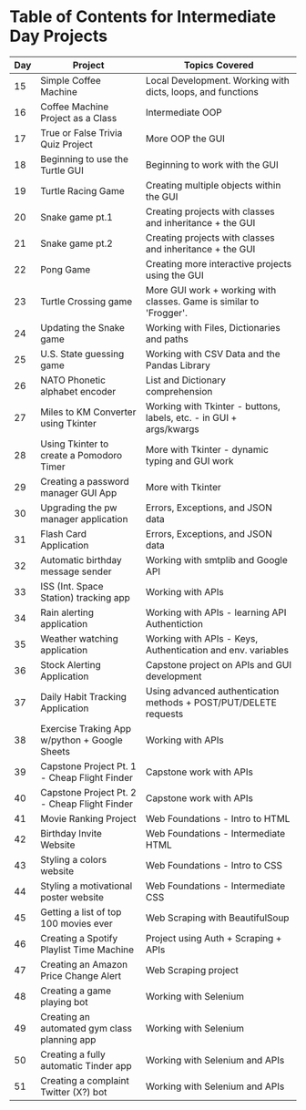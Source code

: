 # Table of Contents for Intermediate Day Projects

| Day | Project                                       | Topics Covered                                                      |
| --- | --------------------------------------------- | ------------------------------------------------------------------- |
| 15  | Simple Coffee Machine                         | Local Development. Working with dicts, loops, and functions         |
| 16  | Coffee Machine Project as a Class             | Intermediate OOP                                                    |
| 17  | True or False Trivia Quiz Project             | More OOP the GUI                                                    |
| 18  | Beginning to use the Turtle GUI               | Beginning to work with the GUI                                      |
| 19  | Turtle Racing Game                            | Creating multiple objects within the GUI                            |
| 20  | Snake game pt.1                               | Creating projects with classes and inheritance + the GUI            |
| 21  | Snake game pt.2                               | Creating projects with classes and inheritance + the GUI            |
| 22  | Pong Game                                     | Creating more interactive projects using the GUI                    |
| 23  | Turtle Crossing game                          | More GUI work + working with classes. Game is similar to 'Frogger'. |
| 24  | Updating the Snake game                       | Working with Files, Dictionaries and paths                          |
| 25  | U.S. State guessing game                      | Working with CSV Data and the Pandas Library                        |
| 26  | NATO Phonetic alphabet encoder                | List and Dictionary comprehension                                   |
| 27  | Miles to KM Converter using Tkinter           | Working with Tkinter - buttons, labels, etc. - in GUI + args/kwargs |
| 28  | Using Tkinter to create a Pomodoro Timer      | More with Tkinter - dynamic typing and GUI work                     |
| 29  | Creating a password manager GUI App           | More with Tkinter                                                   |
| 30  | Upgrading the pw manager application          | Errors, Exceptions, and JSON data                                   |
| 31  | Flash Card Application                        | Errors, Exceptions, and JSON data                                   |
| 32  | Automatic birthday message sender             | Working with smtplib and Google API                                 |
| 33  | ISS (Int. Space Station) tracking app         | Working with APIs                                                   |
| 34  | Rain alerting application                     | Working with APIs - learning API Authentiction                      |
| 35  | Weather watching application                  | Working with APIs - Keys, Authentication and env. variables         |
| 36  | Stock Alerting Application                    | Capstone project on APIs and GUI development                        |
| 37  | Daily Habit Tracking Application              | Using advanced authentication methods + POST/PUT/DELETE requests    |
| 38  | Exercise Traking App w/python + Google Sheets | Working with APIs                                                   |
| 39  | Capstone Project Pt. 1 - Cheap Flight Finder  | Capstone work with APIs                                             |
| 40  | Capstone Project Pt. 2 - Cheap Flight Finder  | Capstone work with APIs                                             |
| 41  | Movie Ranking Project                         | Web Foundations - Intro to HTML                                     |
| 42  | Birthday Invite Website                       | Web Foundations - Intermediate HTML                                 |
| 43  | Styling a colors website                      | Web Foundations - Intro to CSS                                      |
| 44  | Styling a motivational poster website         | Web Foundations - Intermediate CSS                                  |
| 45  | Getting a list of top 100 movies ever         | Web Scraping with BeautifulSoup                                     |
| 46  | Creating a Spotify Playlist Time Machine      | Project using Auth + Scraping + APIs                                |
| 47  | Creating an Amazon Price Change Alert         | Web Scraping project                                                |
| 48  | Creating a game playing bot                   | Working with Selenium                                               |
| 49  | Creating an automated gym class planning app  | Working with Selenium                                               |
| 50  | Creating a fully automatic Tinder app         | Working with Selenium and APIs                                      |
| 51  | Creating a complaint Twitter (X?) bot         | Working with Selenium and APIs                                      |
